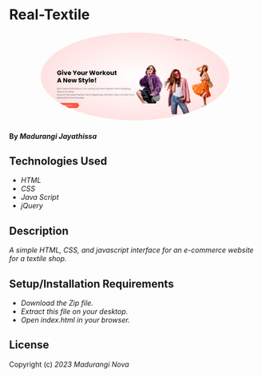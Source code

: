 # Real-Textile

<p align="center" >
<img style="background-color: #fff; border-radius: 50%;" src="https://github.com/MadurangiJayathissa/Real-Textile/blob/main/ss.jpeg" width="75%" height="30%">
</p>


#### By _**Madurangi Jayathissa**_

## Technologies Used

* _HTML_
* _CSS_
* _Java Script_
* _jQuery_

## Description

_A simple HTML, CSS, and javascript interface for an e-commerce website for a textile shop._

## Setup/Installation Requirements

* _Download the Zip file._
* _Extract this file on your desktop._
* _Open index.html in your browser._

## License

Copyright (c) _2023_ _Madurangi Nova_
